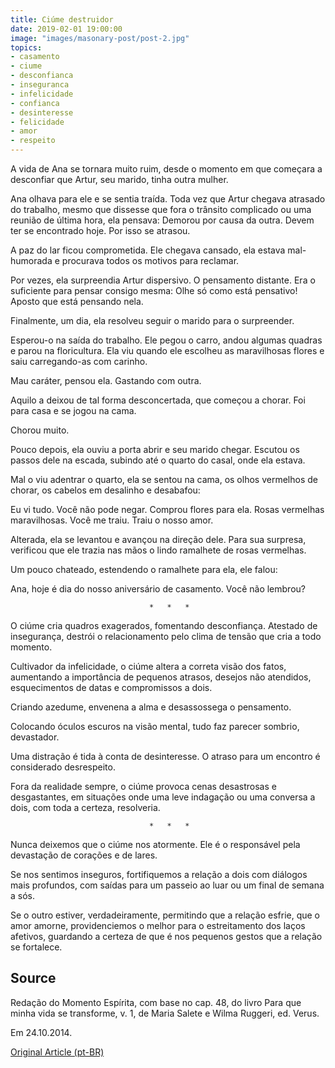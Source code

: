 ```yaml
---
title: Ciúme destruidor
date: 2019-02-01 19:00:00
image: "images/masonary-post/post-2.jpg"
topics: 
- casamento
- ciume
- desconfianca
- inseguranca
- infelicidade
- confianca
- desinteresse
- felicidade
- amor
- respeito
---
```


A vida de Ana se tornara muito ruim, desde o momento em que começara a
desconfiar que Artur, seu marido, tinha outra mulher.

Ana olhava para ele e se sentia traída. Toda vez que Artur chegava atrasado do
trabalho, mesmo que dissesse que fora o trânsito complicado ou uma reunião de
última hora, ela pensava: Demorou por causa da outra. Devem ter se encontrado
hoje. Por isso se atrasou.

A paz do lar ficou comprometida. Ele chegava cansado, ela estava mal-humorada e
procurava todos os motivos para reclamar.

Por vezes, ela surpreendia Artur dispersivo. O pensamento distante. Era o
suficiente para pensar consigo mesma: Olhe só como está pensativo! Aposto que
está pensando nela.

Finalmente, um dia, ela resolveu seguir o marido para o surpreender.

Esperou-o na saída do trabalho. Ele pegou o carro, andou algumas quadras e
parou na floricultura. Ela viu quando ele escolheu as maravilhosas flores e
saiu carregando-as com carinho.

Mau caráter, pensou ela. Gastando com outra.

Aquilo a deixou de tal forma desconcertada, que começou a chorar. Foi para casa
e se jogou na cama.

Chorou muito.

Pouco depois, ela ouviu a porta abrir e seu marido chegar. Escutou os passos
dele na escada, subindo até o quarto do casal, onde ela estava.

Mal o viu adentrar o quarto, ela se sentou na cama, os olhos vermelhos de
chorar, os cabelos em desalinho e desabafou:

Eu vi tudo. Você não pode negar. Comprou flores para ela. Rosas vermelhas
maravilhosas. Você me traiu. Traiu o nosso amor.

Alterada, ela se levantou e avançou na direção dele. Para sua surpresa,
verificou que ele trazia nas mãos o lindo ramalhete de rosas vermelhas.

Um pouco chateado, estendendo o ramalhete para ela, ele falou:

Ana, hoje é dia do nosso aniversário de casamento. Você não lembrou?

                                   *   *   *

O ciúme cria quadros exagerados, fomentando desconfiança. Atestado de
insegurança, destrói o relacionamento pelo clima de tensão que cria a todo
momento.

Cultivador da infelicidade, o ciúme altera a correta visão dos fatos,
aumentando a importância de pequenos atrasos, desejos não atendidos,
esquecimentos de datas e compromissos a dois.

Criando azedume, envenena a alma e desassossega o pensamento.

Colocando óculos escuros na visão mental, tudo faz parecer sombrio, devastador.

Uma distração é tida à conta de desinteresse. O atraso para um encontro é
considerado desrespeito.

Fora da realidade sempre, o ciúme provoca cenas desastrosas e desgastantes, em
situações onde uma leve indagação ou uma conversa a dois, com toda a certeza,
resolveria.

                                   *   *   *

Nunca deixemos que o ciúme nos atormente. Ele é o responsável pela devastação
de corações e de lares.

Se nos sentimos inseguros, fortifiquemos a relação a dois com diálogos mais
profundos, com saídas para um passeio ao luar ou um final de semana a sós.

Se o outro estiver, verdadeiramente, permitindo que a relação esfrie, que o
amor amorne, providenciemos o melhor para o estreitamento dos laços afetivos,
guardando a certeza de que é nos pequenos gestos que a relação se fortalece.

## Source
Redação do Momento Espírita, com base no cap. 48,
do livro Para que minha vida se transforme, v. 1, de
Maria Salete e Wilma Ruggeri, ed. Verus.

Em 24.10.2014.

 
[Original Article (pt-BR)](http://momento.com.br/pt/ler_texto.php?id=4281)
